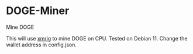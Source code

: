 # DOGE-Miner
Mine DOGE

This will use [xmrig](https://github.com/xmrig/xmrig) to mine DOGE on CPU. Tested on Debian 11. Change the wallet address in config.json.
